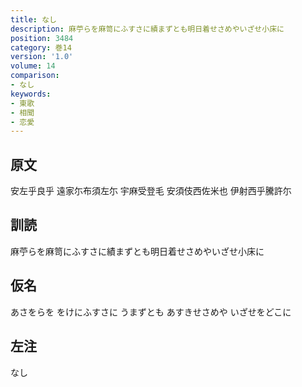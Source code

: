 ```yaml
---
title: なし
description: 麻苧らを麻笥にふすさに績まずとも明日着せさめやいざせ小床に
position: 3484
category: 巻14
version: '1.0'
volume: 14
comparison:
- なし
keywords:
- 東歌
- 相聞
- 恋愛
---
```


## 原文

安左乎良乎 遠家尓布須左尓 宇麻受登毛 安須伎西佐米也 伊射西乎騰許尓

## 訓読

麻苧らを麻笥にふすさに績まずとも明日着せさめやいざせ小床に

## 仮名

あさをらを をけにふすさに うまずとも あすきせさめや いざせをどこに

## 左注

なし
